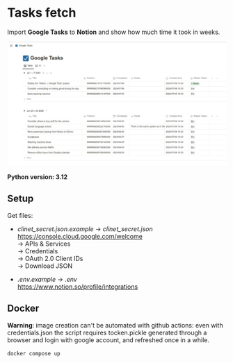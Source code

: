 # Tasks fetch

Import **Google Tasks** to **Notion** and show how much time it took in weeks.

![](assets/image.png)

**Python version: 3.12**


## Setup

Get files:
- *clinet_secret.json.example* -> *clinet_secret.json*  
https://console.cloud.google.com/welcome  
-> APIs & Services  
-> Credentials  
-> OAuth 2.0 Client IDs  
-> Download JSON  


- *.env.example* -> *.env*  
https://www.notion.so/profile/integrations


## Docker

**Warning**: image creation can't be automated with github actions: even with credentials.json the script requires tocken.pickle generated through a browser and login with google account, and refreshed once in a while.

```bash
docker compose up
```
